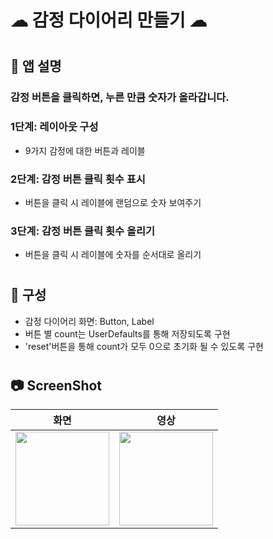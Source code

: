 # ☁︎ 감정 다이어리 만들기 ☁︎
#
## 📌 앱 설명
### 감정 버튼을 클릭하면, 누른 만큼 숫자가 올라갑니다.
### 1단계: 레이아웃 구성
- 9가지 감정에 대한 버튼과 레이블

### 2단계: 감정 버튼 클릭 횟수 표시
- 버튼을 클릭 시 레이블에 랜덤으로 숫자 보여주기

### 3단계: 감정 버튼 클릭 횟수 올리기
- 버튼을 클릭 시 레이블에 숫자를 순서대로 올리기
#
## 📌 구성
- 감정 다이어리 화면: Button, Label
- 버튼 별 count는 UserDefaults를 통해 저장되도록 구현
- 'reset'버튼을 통해 count가 모두 0으로 초기화 될 수 있도록 구현
#
## 📷 ScreenShot
|화면|영상|
|:-:|:-:|
|<img src="https://github.com/yeggrrr/EmotionDiaryApp/assets/161591832/7d8aeb8e-0317-47a2-9ab3-47b48b4d99a5" width="150"/>|<img src="https://github.com/yeggrrr/EmotionDiaryApp/assets/161591832/e91b3ec9-a37a-4775-9062-6a50df507970" width="150"/>|

